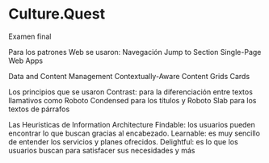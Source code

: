 # Culture.Quest
Examen final

Para los patrones Web se usaron:
Navegación
Jump to Section
Single-Page Web Apps


Data and Content Management
Contextually-Aware Content
Grids
Cards

Los principios que se usaron
Contrast: para la diferenciación entre textos llamativos como Roboto Condensed para los títulos y Roboto Slab para los textos de párrafos


Las Heuristicas de Information Architecture
Findable: los usuarios pueden encontrar lo que buscan gracias al encabezado.
Learnable: es muy sencillo de entender los servicios y planes ofrecidos.
Delightful: es lo que los usuarios buscan para satisfacer sus necesidades y más
